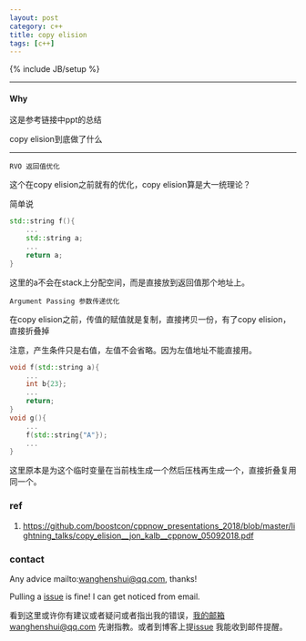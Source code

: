 ```yaml
---
layout: post
category: c++
title: copy elision
tags: [c++]
---
```


{% include JB/setup %}

---

#### Why

这是参考链接中ppt的总结

copy elision到底做了什么

---

`RVO 返回值优化`

这个在copy elision之前就有的优化，copy elision算是大一统理论？

简单说

```c++
std::string f(){
    ...
    std::string a;
    ...
    return a;
}
```

这里的a不会在stack上分配空间，而是直接放到返回值那个地址上。

`Argument Passing 参数传递优化`

在copy elision之前，传值的赋值就是复制，直接拷贝一份，有了copy elision，直接折叠掉

注意，产生条件只是右值，左值不会省略。因为左值地址不能直接用。

```c++
void f(std::string a){
    ...
    int b{23};
    ...
    return;
}
void g(){
    ...
    f(std::string{"A"});
    ...
}
```

这里原本是为这个临时变量在当前栈生成一个然后压栈再生成一个，直接折叠复用同一个。

### ref

1. https://github.com/boostcon/cppnow_presentations_2018/blob/master/lightning_talks/copy_elision__jon_kalb__cppnow_05092018.pdf


### contact

Any advice mailto:wanghenshui@qq.com, thanks! 

Pulling a [issue](https://github.com/wanghenshui/wanghenshui.github.io/issues/new) is fine! I can get noticed from email.

看到这里或许你有建议或者疑问或者指出我的错误，我的邮箱wanghenshui@qq.com 先谢指教。或者到博客上提[issue](https://github.com/wanghenshui/wanghenshui.github.io/issues/new) 我能收到邮件提醒。